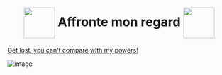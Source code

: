 <h1 align="center"><img align="center" height="70" src="https://user-images.githubusercontent.com/65296828/205965512-a19dff44-c400-46b8-9921-57619c5079be.gif"> Affronte mon regard <img align="center" height="70" src="https://user-images.githubusercontent.com/65296828/205965318-42d4072e-2baa-424f-8875-2c5004c11f8b.gif"></h1>


[Get lost, you can't compare with my powers!](https://user-images.githubusercontent.com/65296828/205969779-0b6ec820-4efe-4e41-b162-73b963fef2ff.webm)


![image](https://user-images.githubusercontent.com/65296828/205928792-def9c802-9e87-4e80-af91-e3abbfe74eb3.png)

